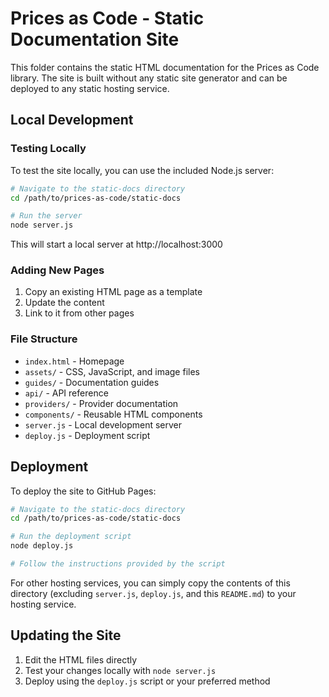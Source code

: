 # Prices as Code - Static Documentation Site

This folder contains the static HTML documentation for the Prices as Code library. The site is built without any static site generator and can be deployed to any static hosting service.

## Local Development

### Testing Locally

To test the site locally, you can use the included Node.js server:

```bash
# Navigate to the static-docs directory
cd /path/to/prices-as-code/static-docs

# Run the server
node server.js
```

This will start a local server at http://localhost:3000

### Adding New Pages

1. Copy an existing HTML page as a template
2. Update the content
3. Link to it from other pages

### File Structure

- `index.html` - Homepage
- `assets/` - CSS, JavaScript, and image files
- `guides/` - Documentation guides
- `api/` - API reference
- `providers/` - Provider documentation
- `components/` - Reusable HTML components
- `server.js` - Local development server
- `deploy.js` - Deployment script

## Deployment

To deploy the site to GitHub Pages:

```bash
# Navigate to the static-docs directory
cd /path/to/prices-as-code/static-docs

# Run the deployment script
node deploy.js

# Follow the instructions provided by the script
```

For other hosting services, you can simply copy the contents of this directory (excluding `server.js`, `deploy.js`, and this `README.md`) to your hosting service.

## Updating the Site

1. Edit the HTML files directly
2. Test your changes locally with `node server.js`
3. Deploy using the `deploy.js` script or your preferred method